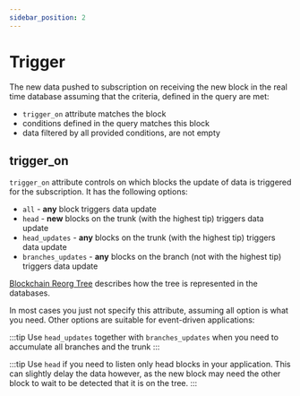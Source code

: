 ```yaml
---
sidebar_position: 2
---
```


# Trigger

The new data pushed to subscription on receiving the new block in the real time database assuming that the criteria,
defined in the query are met:

* ```trigger_on``` attribute matches the block
* conditions defined in the query matches this block
* data filtered by all provided conditions, are not empty

## trigger_on

```trigger_on``` attribute controls on which blocks the update of data is triggered for the subscription.
It has the following options:

* ```all``` - **any** block triggers data update
* ```head``` -  **new** blocks on the trunk (with the highest tip) triggers data update
* ```head_updates``` - **any** blocks on the trunk (with the highest tip) triggers data update
* ```branches_updates``` - **any** blocks on the branch (not with the highest tip) triggers data update

[Blockchain Reorg Tree](/docs/graphql/dataset/select_blocks) describes how the tree is represented in the databases.

In most cases you just not specify this attribute, assuming all option is what you need. Other options are suitable
for event-driven applications:

:::tip
Use ```head_updates``` together with ```branches_updates``` when you need to accumulate all branches and the trunk
:::

:::tip
Use ```head``` if you need to listen only head blocks in your application. This can slightly delay the data however, as the new block 
may need the other block to wait to be detected that it is on the tree.
:::
